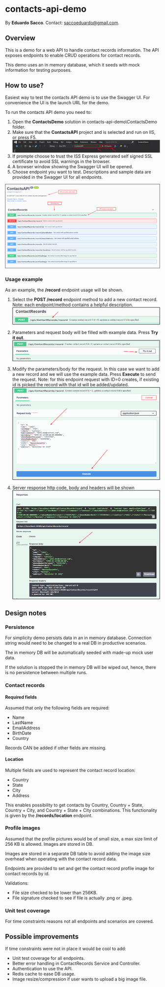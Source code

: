 # contacts-api-demo

By **Eduardo Sacco**.
Contact: saccoeduardo@gmail.com.

## Overview
This is a demo for a web API to handle contact records information.
The API exposes endpoints to enable CRUD operations for contact records.

This demo uses an in memory database, which it seeds with mock information for testing purposes.

## How to use?
Easiest way to test the contacts API demo is to use the Swagger UI. For convenience the UI is the launch URL for the demo.

To run the contacts API demo you need to:

1. Open the **ContactsDemo** solution in contacts-api-demo\ContactsDemo folder.
2. Make sure that the **ContactsAPI** project and is selected and run on IIS, or press F5.
![Swagger UI](./InstructionFiles/demo-run.png)
3. If prompte choose to trust the ISS Express generated self signed SSL certificate to avoid SSL warnings in the browser.
4. A browser window showing the Swagger UI will be opened.
5. Choose endpoint you want to test. Descriptions and sample data are provided in the Swagger UI for all endpoints.

![Swagger UI](./InstructionFiles/swagger-ui.png)

### Usage example
As an example, the **/record** endpoint usage will be shown.

1. Select the **POST /record** endpoint method to add a new contact record.
Note: each endpoint/method contains a helpful description.
![Swagger UI](./InstructionFiles/record-endpoint-select.png)

2. Parameters and request body will be filled with example data. Press **Try it out**.
![Swagger UI](./InstructionFiles/record-endpoint-try.png)

3. Modify the parameters/body for the request. In this case we want to add a new record and we will use the example data. Press **Execute** to send the request.
Note: for this endpoint request with ID=0 creates, if existing id is picked the record with that id will be added/updated.
![Swagger UI](./InstructionFiles/record-endpoint-fill.png)

4. Server response http code, body and headers will be shown
![Swagger UI](./InstructionFiles/record-endpoint-response.png)

## Design notes
### Persistence
For simplicity demo persists data in an in memory database. Connection string would need to be changed to a real DB in productive scenarios.

The in memory DB will be automatically seeded with made-up mock user data.

If the solution is stopped the in memory DB will be wiped out, hence, there is no persistence between multiple runs.

### Contact records
#### Required fields
Assumed that only the following fields are required:
* Name
* LastName
* EmailAddress
* BirthDate
* Country

Records CAN be added if other fields are missing.

#### Location
Multiple fields are used to represent the contact record location:
* Country
* State
* City
* Address

This enables possibility to get contacts by Country, Country + State, Country + City, and Country + State + City combinations. This functionality is given by the **/records/location** endpoint.

### Profile images
Assumed that the profile pictures would be of small size, a max size limit of 256 KB is allowed. Images are stored in DB.

Images are stored in a separate DB table to avoid adding the image size overhead when operating with the contact record data.

Endpoints are provided to set and get the contact record profile image for contact records by id.

Validations:
* File size checked to be lower than 256KB.
* File signature checked to see if file is actually .png or .jpeg.

### Unit test coverage
For time constraints reasons not all endpoints and scenarios are covered.

## Possible improvements
If time constraints were not in place it would be cool to add:
* Unit test coverage for all endpoints.
* Better error handling in ContactRecords Service and Controller.
* Authentication to use the API.
* Redis cache to ease DB usage.
* Image resize/compression if user wants to upload a big image file.



